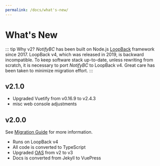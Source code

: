 ```yaml
---
permalink: /docs/what's-new/
---
```


# What's New

::: tip Why v2?
_NotifyBC_ has been built on Node.js [LoopBack](https://loopback.io/) framework since 2017. LoopBack v4, which was released in 2019, is backward incompatible. To keep software stack up-to-date, unless rewriting from scratch, it is necessary to port _NotifyBC_ to LoopBack v4. Great care has been taken to minimize migration effort.
:::

## v2.1.0

- Upgraded Vuetify from v0.16.9 to v2.4.3
- misc web console adjustments

## v2.0.0

See [Migration Guide](../migration/) for more information.

- Runs on LoopBack v4
- All code is converted to TypeScript
- Upgraded [OAS](https://swagger.io/specification/) from v2 to v3
- Docs is converted from Jekyll to VuePress
